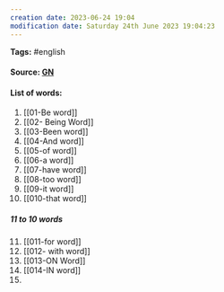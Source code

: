 ```yaml
---
creation date: 2023-06-24 19:04
modification date: Saturday 24th June 2023 19:04:23
---
```


**Tags:** #english 

#### Source: [GN](https://gonaturalenglish.com/1000-most-common-words-in-the-english-language/)

#### List of words:

1. [[01-Be word]]
2. [[02- Being Word]]
3. [[03-Been word]]
4. [[04-And word]]
5. [[05-of word]]
6. [[06-a word]]
7. [[07-have word]]
8. [[08-too word]]
9. [[09-it word]]
10. [[010-that word]]

##### 11 to 10 words
11. [[011-for word]]
12. [[012- with word]]
13. [[013-ON Word]]
14. [[014-IN word]]
15. 